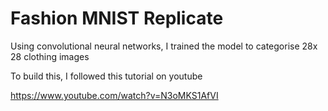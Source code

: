 # Fashion MNIST Replicate

Using convolutional neural networks, I trained the model to categorise 28x 28 clothing images

To build this, I followed this tutorial on youtube

https://www.youtube.com/watch?v=N3oMKS1AfVI 
